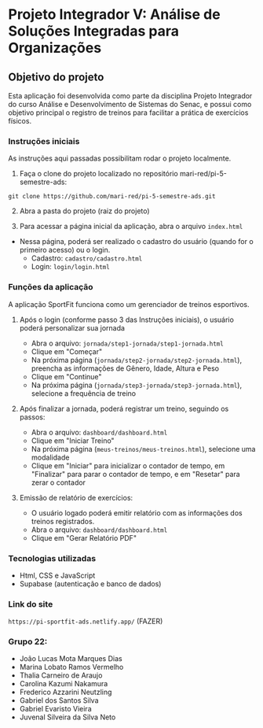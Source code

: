 # Projeto Integrador V: Análise de Soluções Integradas para Organizações

Objetivo do projeto
-
Esta aplicação foi desenvolvida como parte da disciplina Projeto Integrador
do curso Análise e Desenvolvimento de Sistemas do Senac, e possui como
objetivo principal o registro de treinos para facilitar a prática de
exercícios físicos.


### Instruções iniciais

As instruções aqui passadas possibilitam rodar o projeto localmente.

1. Faça o clone do projeto localizado no repositório mari-red/pi-5-semestre-ads:

`git clone https://github.com/mari-red/pi-5-semestre-ads.git`

2. Abra a pasta do projeto (raiz do projeto)


3. Para acessar a página inicial da aplicação, abra o arquivo `index.html`
- Nessa página, poderá ser realizado o cadastro do usuário
  (quando for o primeiro acesso) ou o login.
    - Cadastro: `cadastro/cadastro.html`
    - Login: `login/login.html`


### Funções da aplicação

A aplicação SportFit funciona como um gerenciador de treinos esportivos.

1. Após o login (conforme passo 3 das Instruções iniciais), o usuário poderá personalizar sua jornada
    - Abra o arquivo: `jornada/step1-jornada/step1-jornada.html`
    - Clique em "Começar"
    - Na próxima página (`jornada/step2-jornada/step2-jornada.html`), preencha as informações de Gênero, Idade, Altura e Peso
    - Clique em "Continue"
    - Na próxima página (`jornada/step3-jornada/step3-jornada.html`), selecione a frequência de treino


2. Após finalizar a jornada, poderá registrar um treino, seguindo os passos:
    - Abra o arquivo: `dashboard/dashboard.html`
    - Clique em "Iniciar Treino"
    - Na próxima página (`meus-treinos/meus-treinos.html`), selecione uma modalidade
    - Clique em "Iniciar" para inicializar o contador de tempo, em "Finalizar"
      para parar o contador de tempo, e em "Resetar" para zerar o contador

3. Emissão de relatório de exercícios:
   - O usuário logado poderá emitir relatório com as informações dos treinos registrados.
   - Abra o arquivo: `dashboard/dashboard.html`
   - Clique em "Gerar Relatório PDF"


### Tecnologias utilizadas
- Html, CSS e JavaScript
- Supabase (autenticação e banco de dados)


### Link do site
`https://pi-sportfit-ads.netlify.app/` (FAZER)

### Grupo 22:

- João Lucas Mota Marques Dias
- Marina Lobato Ramos Vermelho
- Thalia Carneiro de Araujo
- Carolina Kazumi Nakamura 
- Frederico Azzarini Neutzling 
- Gabriel dos Santos Silva 
- Gabriel Evaristo Vieira
- Juvenal Silveira da Silva Neto



